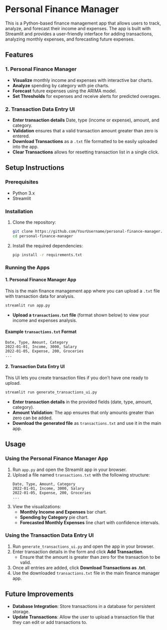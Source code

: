 
# Personal Finance Manager

This is a Python-based finance management app that allows users to track, analyze, and forecast their income and expenses. The app is built with Streamlit and provides a user-friendly interface for adding transactions, analyzing monthly expenses, and forecasting future expenses.

## Features

### 1. Personal Finance Manager
- **Visualize** monthly income and expenses with interactive bar charts.
- **Analyze** spending by category with pie charts.
- **Forecast** future expenses using the ARIMA model.
- **Set Thresholds** for expenses and receive alerts for predicted overages.

### 2. Transaction Data Entry UI
- **Enter transaction details** Date, type (income or expense), amount, and category.
- **Validation** ensures that a valid transaction amount greater than zero is entered.
- **Download Transactions** as a `.txt` file formatted to be easily uploaded into the app. 
- **Clear Transactions** allows for resetting transaction list in a single click.

## Setup Instructions

### Prerequisites
- Python 3.x
- Streamlit

### Installation

1. Clone the repository:
   ```bash
   git clone https://github.com/YourUsername/personal-finance-manager.git
   cd personal-finance-manager
   ```

2. Install the required dependencies:
   ```bash
   pip install -r requirements.txt
   ```

### Running the Apps

#### 1. Personal Finance Manager App

This is the main finance management app where you can upload a `.txt` file with transaction data for analysis.

```bash
streamlit run app.py
```

- **Upload a `transactions.txt` file** (format shown below) to view your income and expenses analysis.

#### Example `transactions.txt` Format
```
Date, Type, Amount, Category
2022-01-01, Income, 3000, Salary
2022-01-05, Expense, 200, Groceries
...
```

#### 2. Transaction Data Entry UI

This UI lets you create transaction files if you don’t have one ready to upload.

```bash
streamlit run generate_transactions_ui.py
```

- **Enter transaction details** in the provided fields (date, type, amount, category).
- **Amount Validation**: The app ensures that only amounts greater than zero can be added.
- **Download the generated file** as `transactions.txt` and use it in the main app.

## Usage

### Using the Personal Finance Manager App

1. Run `app.py` and open the Streamlit app in your browser.
2. Upload a file named `transactions.txt` with the following structure:
   ```
   Date, Type, Amount, Category
   2022-01-01, Income, 3000, Salary
   2022-01-05, Expense, 200, Groceries
   ...
   ```
3. View the visualizations:
   - **Monthly Income and Expenses** bar chart.
   - **Spending by Category** pie chart.
   - **Forecasted Monthly Expenses** line chart with confidence intervals.

### Using the Transaction Data Entry UI

1. Run `generate_transactions_ui.py` and open the app in your browser.
2. Enter transaction details in the form and click **Add Transaction**.
   - Ensure that the amount is greater than zero for the transaction to be valid.
3. Once all entries are added, click **Download Transactions as .txt**.
4. Use the downloaded `transactions.txt` file in the main finance manager app.

## Future Improvements

- **Database Integration**: Store transactions in a database for persistent storage.
- **Update Transactions**: Allow the user to upload a transaction file that they can edit or add transactions to. 


